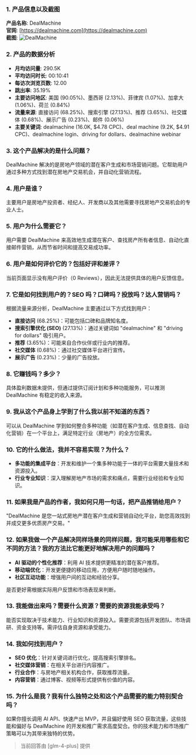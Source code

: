 ### 1. 产品信息以及截图

**产品名称**: DealMachine  
**官网**: [https://dealmachine.com](https://dealmachine.com)  
**截图**: ![DealMachine](https://cdn-images.toolify.ai/170349986029673720.jpg)

### 2. 产品的数据分析

- **月均访问量**: 290.5K
- **平均访问时长**: 00:10:41
- **每访次浏览页数**: 12.00
- **跳出率**: 35.19%
- **主要访问地区**: 美国 (90.05%)、墨西哥 (2.13%)、菲律宾 (1.07%)、加拿大 (1.06%)、荷兰 (0.84%)
- **流量来源**: 直接访问 (68.25%)、搜索引擎 (27.13%)、推荐 (3.65%)、社交媒体 (0.68%)、展示广告 (0.23%)、邮件 (0.06%)
- **主要关键词**: dealmachine (16.0K, $4.78 CPC)、deal machine (9.2K, $4.91 CPC)、dealmachine login、driving for dollars、dealmachine webinar

### 3. 这个产品解决的是什么问题？

DealMachine 解决的是房地产领域的潜在客户生成和市场营销问题。它帮助用户通过多种方式找到潜在房地产交易机会，并自动化营销流程。

### 4. 用户是谁？

主要用户是房地产投资者、经纪人、开发商以及其他需要寻找房地产交易机会的专业人士。

### 5. 用户为什么需要它？

用户需要 DealMachine 来高效地生成潜在客户、查找房产所有者信息、自动化直接邮件营销，从而节省时间和提高交易成功率。

### 6. 用户是如何评价它的？包括好评和差评？

当前页面显示没有用户评价（0 Reviews），因此无法提供具体的用户反馈信息。

### 7. 它是如何找到用户的？SEO 吗？口碑吗？投放吗？达人营销吗？

根据流量来源分析，DealMachine 主要通过以下方式找到用户：
- **直接访问** (68.25%)：可能包括口碑和品牌知名度。
- **搜索引擎优化 (SEO)** (27.13%)：通过关键词如 "dealmachine" 和 "driving for dollars" 吸引用户。
- **推荐** (3.65%)：可能来自合作伙伴或行业内的推荐。
- **社交媒体** (0.68%)：通过社交媒体平台进行宣传。
- **展示广告** (0.23%)：少量的广告投放。

### 8. 它赚钱吗？多少？

具体盈利数据未提供，但通过提供订阅计划和多种功能服务，可以推测 DealMachine 有稳定的收入来源。

### 9. 我从这个产品身上学到了什么我以前不知道的东西？

可以从 DealMachine 学到如何整合多种功能（如潜在客户生成、信息查找、自动化营销）在一个平台上，满足特定行业（房地产）的全方位需求。

### 10. 它的什么做法，我并不容易实现？为什么？

- **多功能的集成平台**：开发和维护一个集多种功能于一体的平台需要大量技术和资源投入。
- **行业专业知识**：深入理解房地产市场的需求和痛点，需要行业经验和专业知识。

### 11. 如果我是产品的作者，我如何只用一句话，把产品推销给用户？

"DealMachine 是您一站式房地产潜在客户生成和营销自动化平台，助您高效找到并成交更多优质房产交易。"

### 12. 如果我做一个产品解决同样场景的同样问题，我可能采用哪些和它不同的方法？我的方法比它能更好地解决用户的问题吗？

- **AI 驱动的个性化推荐**：利用 AI 技术提供更精准的潜在客户推荐。
- **移动端优化**：开发更便捷的移动应用，方便用户随时随地操作。
- **社区互动功能**：增强用户间的互动和经验分享。

是否更好需根据实际用户反馈和市场表现来判断。

### 13. 我能做出来吗？需要什么资源？需要的资源我能承受吗？

能否实现取决于技术能力、行业知识和资源投入。需要资源包括开发团队、市场调研、资金支持等。需评估自身资源和承受能力。

### 14. 我如何找到用户？

- **SEO 优化**：针对关键词进行优化，提高搜索引擎排名。
- **社交媒体营销**：在相关平台进行内容推广。
- **行业合作**：与房地产相关机构合作，获取推荐流量。
- **内容营销**：通过博客、视频等形式提供有价值的内容。

### 15. 为什么是我？我有什么独特之处和这个产品需要的能力特别契合吗？

如果你擅长调用 AI API、快速产出 MVP，并且偏好使用 SEO 获取流量，这些技能和偏好与 DealMachine 的开发和推广需求高度契合。你的技术能力和市场推广策略可以为其带来独特的优势。

> 当前回答由 [glm-4-plus] 提供